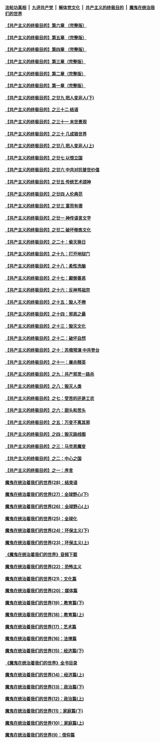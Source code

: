 

####  [法轮功真相](../../../../basic/blob/master/README.md?t=06031631) &nbsp;|&nbsp; [九评共产党](../../../../9ping.md/blob/master/README.md?t=06031631) &nbsp;|&nbsp; [解体党文化](../../../../jtdwh.md/blob/master/README.md?t=06031631)  &nbsp;|&nbsp; [共产主义的终极目的](../../../../gczydzjmd.md/blob/master/README.md?t=06031631) &nbsp;|&nbsp; [魔鬼在统治我们的世界](../../../../mgztzwmdsj.md/blob/master/README.md?t=06031631) 

#### [【共产主义的终极目的】第六章 （完整版）](../pages/nsc422/n11428913.md?t=06031631) 

#### [【共产主义的终极目的】第五章 （完整版）](../pages/nsc422/n11428912.md?t=06031631) 

#### [【共产主义的终极目的】第四章 （完整版）](../pages/nsc422/n11428907.md?t=06031631) 

#### [【共产主义的终极目的】第三章（完整版）](../pages/nsc422/n11428848.md?t=06031631) 

#### [【共产主义的终极目的】第二章（完整版）](../pages/nsc422/n11428831.md?t=06031631) 

#### [【共产主义的终极目的】第一章（完整版）](../pages/nsc422/n11417651.md?t=06031631) 

#### [【共产主义的终极目的】之廿九 把人变非人(下)](../pages/nsc422/n11344140.md?t=06031631) 

#### [【共产主义的终极目的】之三十二 结语](../pages/nsc422/n11360535.md?t=06031631) 

#### [【共产主义的终极目的】之三十一 末世景观](../pages/nsc422/n11351129.md?t=06031631) 

#### [【共产主义的终极目的】之三十 几成狼世界](../pages/nsc422/n11348280.md?t=06031631) 

#### [【共产主义的终极目的】之廿八 把人变非人(上)](../pages/nsc422/n11340492.md?t=06031631) 

#### [【共产主义的终极目的】之廿七 以恨立国](../pages/nsc422/n11336944.md?t=06031631) 

#### [【共产主义的终极目的】之廿六 中共对抗普世价值](../pages/nsc422/n11324785.md?t=06031631) 

#### [【共产主义的终极目的】之廿五 传统艺术颂神](../pages/nsc422/n11296396.md?t=06031631) 

#### [【共产主义的终极目的】之廿四 人伦典范](../pages/nsc422/n11296397.md?t=06031631) 

#### [【共产主义的终极目的】之廿三 富而有德](../pages/nsc422/n11283598.md?t=06031631) 

#### [【共产主义的终极目的】之廿一 神传语言文字](../pages/nsc422/n11263265.md?t=06031631) 

#### [【共产主义的终极目的】之廿二 破坏修炼文化](../pages/nsc422/n11245728.md?t=06031631) 

#### [【共产主义的终极目的】之二十：偷天换日](../pages/nsc422/n11238846.md?t=06031631) 

#### [【共产主义的终极目的】之十九：打开地狱门](../pages/nsc422/n11206376.md?t=06031631) 

#### [【共产主义的终极目的】之十八：柔性洗脑](../pages/nsc422/n11199994.md?t=06031631) 

#### [【共产主义的终极目的】之十七：颠倒善恶](../pages/nsc422/n11179782.md?t=06031631) 

#### [【共产主义的终极目的】之十六：反神骂祖宗](../pages/nsc422/n11166798.md?t=06031631) 

#### [【共产主义的终极目的】之十五：毁人不倦](../pages/nsc422/n11166792.md?t=06031631) 

#### [【共产主义的终极目的】之十四：邪恶之最](../pages/nsc422/n11150249.md?t=06031631) 

#### [【共产主义的终极目的】之十三：毁灭文化](../pages/nsc422/n11135227.md?t=06031631) 

#### [【共产主义的终极目的】之十二：破坏自然](../pages/nsc422/n11135214.md?t=06031631) 

#### [【共产主义的终极目的】之十：苏俄预演 中共登台](../pages/nsc422/n11118424.md?t=06031631) 

#### [【共产主义的终极目的】之十一：屠杀精英](../pages/nsc422/n11118442.md?t=06031631) 

#### [【共产主义的终极目的】之九：共产邪灵一路杀](../pages/nsc422/n11114139.md?t=06031631) 

#### [【共产主义的终极目的】之八：毁灭人类](../pages/nsc422/n11108503.md?t=06031631) 

#### [【共产主义的终极目的】之七：受苦的还是工农](../pages/nsc422/n11101809.md?t=06031631) 

#### [【共产主义的终极目的】之六：甜头和苦头](../pages/nsc422/n11096971.md?t=06031631) 

#### [【共产主义的终极目的】之五：万变不离其邪](../pages/nsc422/n11091285.md?t=06031631) 

#### [【共产主义的终极目的】之四：毁灭路线图](../pages/nsc422/n11086284.md?t=06031631) 

#### [【共产主义的终极目的】之三：马克思魔变](../pages/nsc422/n11061941.md?t=06031631) 

#### [【共产主义的终极目的】之二：中心之国](../pages/nsc422/n11047728.md?t=06031631) 

#### [【共产主义的终极目的】之一：序言](../pages/nsc422/n11086077.md?t=06031631) 

#### [魔鬼在统治着我们的世界(28)：结束语](../pages/nsc422/n10936246.md?t=06031631) 

#### [魔鬼在统治着我们的世界(27)：全球野心(下)](../pages/nsc422/n10928319.md?t=06031631) 

#### [魔鬼在统治着我们的世界(26)：全球野心(上)](../pages/nsc422/n10900318.md?t=06031631) 

#### [魔鬼在统治着我们的世界(25)：全球化](../pages/nsc422/n10788205.md?t=06031631) 

#### [魔鬼在统治着我们的世界(24)：环保主义(下)](../pages/nsc422/n10695307.md?t=06031631) 

#### [魔鬼在统治着我们的世界(23)：环保主义(上)](../pages/nsc422/n10688613.md?t=06031631) 

#### [《魔鬼在统治着我们的世界》音频下载](../pages/nsc422/n10635553.md?t=06031631) 

#### [魔鬼在统治着我们的世界(22)：恐怖主义](../pages/nsc422/n10614727.md?t=06031631) 

#### [魔鬼在统治着我们的世界(21)：文化篇](../pages/nsc422/n10597706.md?t=06031631) 

#### [魔鬼在统治着我们的世界(20)：媒体篇](../pages/nsc422/n10586579.md?t=06031631) 

#### [魔鬼在统治着我们的世界(19)：教育篇(下)](../pages/nsc422/n10564808.md?t=06031631) 

#### [魔鬼在统治着我们的世界(18)：教育篇(上)](../pages/nsc422/n10526970.md?t=06031631) 

#### [魔鬼在统治着我们的世界(17)：艺术篇](../pages/nsc422/n10499093.md?t=06031631) 

#### [魔鬼在统治着我们的世界(16)：法律篇](../pages/nsc422/n10485969.md?t=06031631) 

#### [魔鬼在统治着我们的世界(15)：经济篇(下)](../pages/nsc422/n10469975.md?t=06031631) 

#### [《魔鬼在统治着我们的世界》全书目录](../pages/nsc422/n10464261.md?t=06031631) 

#### [魔鬼在统治着我们的世界(14)：经济篇(上)](../pages/nsc422/n10457370.md?t=06031631) 

#### [魔鬼在统治着我们的世界(13)：政治篇(下)](../pages/nsc422/n10448270.md?t=06031631) 

#### [魔鬼在统治着我们的世界(12)：政治篇(上)](../pages/nsc422/n10444576.md?t=06031631) 

#### [魔鬼在统治着我们的世界(11)：家庭篇(下)](../pages/nsc422/n10440961.md?t=06031631) 

#### [魔鬼在统治着我们的世界(10)：家庭篇(上)](../pages/nsc422/n10435448.md?t=06031631) 

#### [魔鬼在统治着我们的世界(9)：信仰篇](../pages/nsc422/n10432159.md?t=06031631) 


